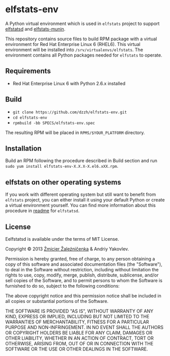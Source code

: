 # elfstats-env

A Python virtual environment which is used in `elfstats` project to support [elfstatsd][] and [elfstats-munin][].

This repository contains source files to build RPM package with a virtual environment for Red Hat Enterprise Linux 6 (RHEL6). This virtual environment will be installed into `/srv/virtualenvs/elfstats`. The environment contains all Python packages needed for `elfstats` to operate.

## Requirements

* Red Hat Enterprise Linux 6 with Python 2.6.x installed

## Build

* `git clone https://github.com/dzzh/elfstats-env.git` 
* `cd elfstats-env`
* `rpmbuild -bb SPECS/elfstats-env.spec`

The resulting RPM will be placed in `RPMS/$YOUR_PLATFORM` directory.

## Installation

Build an RPM following the procedure described in Build section and run `sudo yum install elfstats-env-X.X.X-X.el6.xXX.rpm`. 

## elfstats on other operating systems

If you work with different operating system but still want to benefit from `elfstats` project, you can either install it using your default Python or create a virtual environment yourself. You can find more information about this procedure in [readme](https://github.com/dzzh/elfstatsd/blob/master/README.md) for `elfstatsd`.

## License

Eelfstatsd is available under the terms of MIT License.

Copyright © 2013 [Źmicier Žaleźničenka][me] & Andriy Yakovlev.

Permission is hereby granted, free of charge, to any person obtaining a copy
of this software and associated documentation files (the "Software"), to deal
in the Software without restriction, including without limitation the rights
to use, copy, modify, merge, publish, distribute, sublicense, and/or sell
copies of the Software, and to permit persons to whom the Software is
furnished to do so, subject to the following conditions:

The above copyright notice and this permission notice shall be included in
all copies or substantial portions of the Software.

THE SOFTWARE IS PROVIDED "AS IS", WITHOUT WARRANTY OF ANY KIND, EXPRESS OR
IMPLIED, INCLUDING BUT NOT LIMITED TO THE WARRANTIES OF MERCHANTABILITY,
FITNESS FOR A PARTICULAR PURPOSE AND NON-INFRINGEMENT. IN NO EVENT SHALL THE
AUTHORS OR COPYRIGHT HOLDERS BE LIABLE FOR ANY CLAIM, DAMAGES OR OTHER
LIABILITY, WHETHER IN AN ACTION OF CONTRACT, TORT OR OTHERWISE, ARISING FROM,
OUT OF OR IN CONNECTION WITH THE SOFTWARE OR THE USE OR OTHER DEALINGS IN
THE SOFTWARE.

[me]: https://github.com/dzzh
[elfstatsd]: https://github.com/dzzh/elfstatsd
[elfstats-munin]: https://github.com/dzzh/elfstats-munin